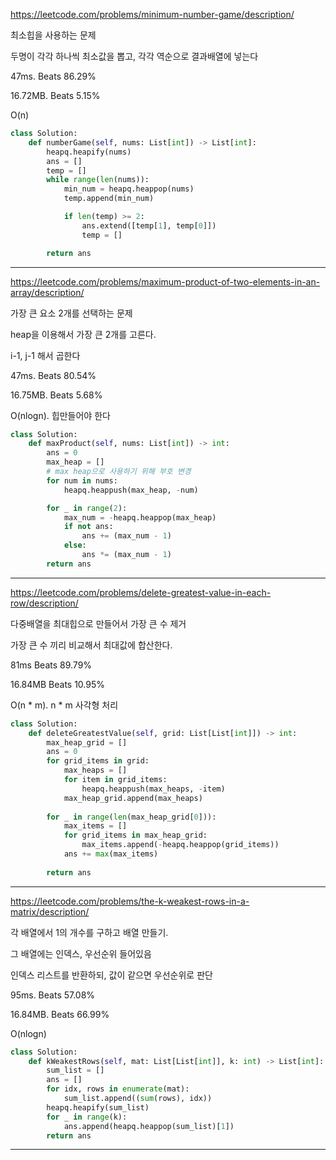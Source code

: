https://leetcode.com/problems/minimum-number-game/description/

최소힙을 사용하는 문제

두명이 각각 하나씩 최소값을 뽑고, 각각 역순으로 결과배열에 넣는다 

47ms. Beats 86.29%

16.72MB. Beats 5.15%

O(n)

```python
class Solution:
    def numberGame(self, nums: List[int]) -> List[int]:
        heapq.heapify(nums)
        ans = []
        temp = []
        while range(len(nums)):
            min_num = heapq.heappop(nums)
            temp.append(min_num)

            if len(temp) >= 2:
                ans.extend([temp[1], temp[0]])
                temp = []

        return ans
```
---

https://leetcode.com/problems/maximum-product-of-two-elements-in-an-array/description/

가장 큰 요소 2개를 선택하는 문제

heap을 이용해서 가장 큰 2개를 고른다.

i-1, j-1 해서 곱한다

47ms. Beats 80.54%

16.75MB. Beats 5.68%

O(nlogn). 힙만들어야 한다

```python
class Solution:
    def maxProduct(self, nums: List[int]) -> int:
        ans = 0
        max_heap = []
        # max heap으로 사용하기 위해 부호 변경
        for num in nums:
            heapq.heappush(max_heap, -num)

        for _ in range(2):
            max_num = -heapq.heappop(max_heap)
            if not ans:
                ans += (max_num - 1)
            else:
                ans *= (max_num - 1)
        return ans
```
---
https://leetcode.com/problems/delete-greatest-value-in-each-row/description/

다중배열을 최대힙으로 만들어서 가장 큰 수 제거

가장 큰 수 끼리 비교해서 최대값에 합산한다.

81ms Beats 89.79%

16.84MB Beats 10.95%

O(n * m). n * m 사각형 처리

```python
class Solution:
    def deleteGreatestValue(self, grid: List[List[int]]) -> int:
        max_heap_grid = []
        ans = 0
        for grid_items in grid:
            max_heaps = []
            for item in grid_items:
                heapq.heappush(max_heaps, -item)
            max_heap_grid.append(max_heaps)
        
        for _ in range(len(max_heap_grid[0])):
            max_items = []
            for grid_items in max_heap_grid:
                max_items.append(-heapq.heappop(grid_items))
            ans += max(max_items)
        
        return ans
```
---

https://leetcode.com/problems/the-k-weakest-rows-in-a-matrix/description/

각 배열에서 1의 개수를 구하고 배열 만들기.

그 배열에는 인덱스, 우선순위 들어있음

인덱스 리스트를 반환하되, 값이 같으면 우선순위로 판단

95ms. Beats 57.08%

16.84MB. Beats 66.99%

O(nlogn)

```python
class Solution:
    def kWeakestRows(self, mat: List[List[int]], k: int) -> List[int]:
        sum_list = []
        ans = []
        for idx, rows in enumerate(mat):
            sum_list.append((sum(rows), idx))
        heapq.heapify(sum_list)
        for _ in range(k):
            ans.append(heapq.heappop(sum_list)[1])
        return ans
```
---
